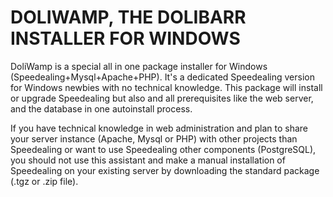 # DOLIWAMP, THE DOLIBARR INSTALLER FOR WINDOWS

DoliWamp is a special all in one package installer for Windows (Speedealing+Mysql+Apache+PHP). 
It's a dedicated Speedealing version for Windows newbies with no technical knowledge. This package will install or upgrade Speedealing but also and all prerequisites like the web server, and the database in one autoinstall process.

If you have technical knowledge in web administration and plan to share your server instance (Apache, Mysql or PHP) with other projects than Speedealing or want to use Speedealing other components (PostgreSQL), you should not use this assistant and make a manual installation of Speedealing on your existing server by downloading the standard package (.tgz or .zip file).

